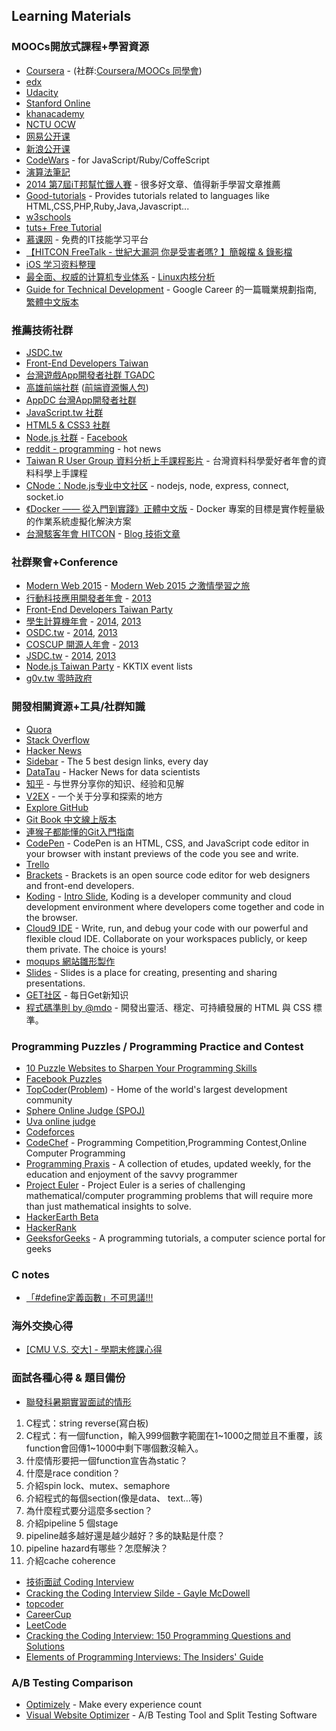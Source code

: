 ## Learning Materials

### MOOCs開放式課程+學習資源

* [Coursera](https://www.coursera.org/) - (社群:[Coursera/MOOCs 同學會](https://www.facebook.com/groups/courserazh/))
* [edx](https://www.edx.org/)
* [Udacity](https://www.udacity.com/)
* [Stanford Online](http://online.stanford.edu/)
* [khanacademy](https://www.khanacademy.org/)
* [NCTU OCW](http://ocw.nctu.edu.tw/index.php)
* [网易公开课](http://open.163.com/)
* [新浪公开课](http://open.sina.com.cn/)
* [CodeWars](http://www.codewars.com/) - for JavaScript/Ruby/CoffeScript
* [演算法筆記](http://www.csie.ntnu.edu.tw/~u91029/index.html)
* [2014 第7屆iT邦幫忙鐵人賽](http://ithelp.ithome.com.tw/ironman7/app/index) - 很多好文章、值得新手學習文章推薦
* [Good-tutorials](http://www.good-tutorials.com/) - Provides tutorials related to languages like HTML,CSS,PHP,Ruby,Java,Javascript...
* [w3schools](http://www.w3schools.com/)
* [tuts+ Free Tutorial](http://code.tutsplus.com/)
* [慕课网](http://www.imooc.com/) - 免费的IT技能学习平台
* [【HITCON FreeTalk - 世紀大漏洞 你是受害者嗎? 】簡報檔 & 錄影檔](http://blog.hitcon.org/2015/01/hitcon-freetalk20150109slides.html)
* [iOS 学习资料整理](https://github.com/Aufree/trip-to-iOS)
* [最全面、权威的计算机专业体系](http://study.163.com/curricula/cs.htm) - [Linux内核分析](http://mooc.study.163.com/course/USTC-1000029000#/info)
* [Guide for Technical Development](https://www.google.com/about/careers/students/guide-to-technical-development.html) -  Google Career 的一篇職業規劃指南, [繁體中文版本](http://buzzorange.com/techorange/2015/05/17/google-engineer-pack/)

### 推薦技術社群

* [JSDC.tw](http://jsdc.tw/)
* [Front-End Developers Taiwan](https://www.facebook.com/groups/521085554595481/)
* [台灣遊戲App開發者社群 TGADC](https://www.facebook.com/groups/tgadc/)
* [高雄前端社群](https://www.facebook.com/groups/358503154261390/) ([前端資源懶人包](https://docs.google.com/document/d/13nK_XY9u5uIleTpSCw88lMupzgCSwXd6j6je44eLhMQ/edit?usp=sharing))
* [AppDC 台灣App開發者社群](https://www.facebook.com/groups/appdc/)
* [JavaScript.tw 社群](https://www.facebook.com/groups/javascript.tw/)
* [HTML5 & CSS3 社群](https://www.facebook.com/groups/htmlfive/)
* [Node.js 社群](http://nodejs.tw/) - [Facebook](https://www.facebook.com/groups/node.js.tw/)
* [reddit - programming](http://www.reddit.com/r/programming/) - hot news
* [Taiwan R User Group 資料分析上手課程影片](http://taiwanrusergroup.github.io/DSC2014Tutorial/) - 台灣資料科學愛好者年會的資料科學上手課程
* [CNode：Node.js专业中文社区](https://cnodejs.org/) - nodejs, node, express, connect, socket.io
* [《Docker —— 從入門到實踐­》正體中文版](http://philipzheng.gitbooks.io/docker_practice/) - Docker 專案的目標是實作輕量級的作業系統虛擬化解決方案
* [台灣駭客年會 HITCON](http://hitcon.org/) - [Blog 技術文章](http://blog.hitcon.org/)

### 社群聚會+Conference

* [Modern Web 2015](http://modernweb.tw/) - [Modern Web 2015 之激情學習之旅](https://www.facebook.com/notes/paul-li/modern-web-2015-%E4%B9%8B%E6%BF%80%E6%83%85%E5%AD%B8%E7%BF%92%E4%B9%8B%E6%97%85/10153197809487211)
* [行動科技應用開發者年會](http://mopcon.org/) - [2013](http://mopcon.org/2013/session.php)
* [Front-End Developers Taiwan Party](http://www.f2e.tw/)
* [學生計算機年會](http://sitcon.org/) - [2014](http://sitcon.org/2014/), [2013](http://sitcon.org/2013/)
* [OSDC.tw](http://osdc.tw/) - [2014](http://osdc.tw/2014/), [2013](http://osdc.tw/2013/)
* [COSCUP 開源人年會](http://coscup.org/) - [2013](http://coscup.org/2013/)
* [JSDC.tw](http://jsdc.tw/) - [2014](http://jsdc.tw/2014/), [2013](http://jsdc.tw/2013/)
* [Node.js Taiwan Party](http://nodejs-tw.kktix.cc/) - KKTIX event lists
* [g0v.tw 零時政府](http://g0v.tw/)

### 開發相關資源+工具/社群知識

* [Quora](https://www.quora.com/)
* [Stack Overflow](http://stackoverflow.com/)
* [Hacker News](https://news.ycombinator.com/)
* [Sidebar](http://sidebar.io/) - The 5 best design links, every day
* [DataTau](http://www.datatau.com/) - Hacker News for data scientists 
* [知乎](http://www.zhihu.com/) - 与世界分享你的知识、经验和见解
* [V2EX](http://v2ex.com/) - 一个关于分享和探索的地方
* [Explore GitHub](https://github.com/explore)
* [Git Book 中文線上版本](http://git-scm.com/book/zh-tw/)
* [連猴子都能懂的Git入門指南](http://backlogtool.com/git-guide/tw/)
* [CodePen](http://codepen.io/) - CodePen is an HTML, CSS, and JavaScript code editor in your browser with instant previews of the code you see and write.
* [Trello](https://trello.com/)
* [Brackets](http://brackets.io/) - Brackets is an open source code editor for web designers and front-end developers.
* [Koding](https://koding.com/) - [Intro Slide](http://www.slideshare.net/clonncd/introduc-koding-201311), Koding is a developer community and cloud development environment where developers come together and code in the browser.
* [Cloud9 IDE](https://c9.io/) - Write, run, and debug your code with our powerful and flexible cloud IDE. Collaborate on your workspaces publicly, or keep them private. The choice is yours!
* [moqups 網站雛形製作](https://moqups.com/)
* [Slides](http://slides.com/) - Slides is a place for creating, presenting and sharing presentations.
* [GET社区](http://get.jobdeer.com/) - 每日Get新知识
* [程式碼準則 by @mdo](http://lisp.es/code-guide/) - 開發出靈活、穩定、可持續發展的 HTML 與 CSS 標準。

### Programming Puzzles / Programming Practice and Contest

* [10 Puzzle Websites to Sharpen Your Programming Skills](http://sixrevisions.com/resources/10-puzzle-websites-to-sharpen-your-programming-skills/)
* [Facebook Puzzles](https://www.facebook.com/careers/puzzles.php)
* [TopCoder](http://www.topcoder.com/)([Problem](http://community.topcoder.com/tc?module=ProblemArchive)) - Home of the world's largest development community
* [Sphere Online Judge (SPOJ)](http://www.spoj.com/problems/classical/)
* [Uva online judge](http://uva.onlinejudge.org/index.php?option=com_onlinejudge&Itemid=8)
* [Codeforces](http://www.codeforces.com/)
* [CodeChef](http://www.codechef.com/) - Programming Competition,Programming Contest,Online Computer Programming 
* [Programming Praxis](http://programmingpraxis.com/) - A collection of etudes, updated weekly, for the education and enjoyment of the savvy programmer
* [Project Euler](https://projecteuler.net) - Project Euler is a series of challenging mathematical/computer programming problems that will require more than just mathematical insights to solve.
* [HackerEarth Beta](http://www.hackerearth.com/)
* [HackerRank](https://www.hackerrank.com/)
* [GeeksforGeeks](http://www.geeksforgeeks.org/) - A programming tutorials, a computer science portal for geeks

### C notes

* [「#define定義函數」不可思議!!! ](http://www.programmer-club.com.tw/ShowSameTitleN/c/18163.html)

### 海外交換心得

* [[CMU V.S. 交大] - 學期末修課心得](http://heron-article.blogspot.tw/2015/05/cmu-nctu-final.html?m=1)


### 面試各種心得 & 題目備份

* [聯發科暑期實習面試的情形](https://www.facebook.com/groups/ncku.embedded2015/permalink/700980393381782/)

1. C程式：string reverse(寫白板)
2. C程式：有一個function，輸入999個數字範圍在1~1000之間並且不重覆，該function會回傳1~1000中剩下哪個數沒輸入。
3. 什麼情形要把一個function宣告為static？
4. 什麼是race condition？
5. 介紹spin lock、mutex、semaphore
6. 介紹程式的每個section(像是data、 text…等)
7. 為什麼程式要分這麼多section？
8. 介紹pipeline 5 個stage
9. pipeline越多越好還是越少越好？多的缺點是什麼？
10. pipeline hazard有哪些？怎麼解決？
11. 介紹cache coherence

* [技術面試 Coding Interview](https://medium.com/@janetkuo/%E6%8A%80%E8%A1%93%E9%9D%A2%E8%A9%A6-coding-interview-6b88edff7933)
* [Cracking the Coding Interview Silde - Gayle McDowell](http://www.slideshare.net/gayle2/cracking-the-facebook-coding-interview)
* [topcoder](http://www.topcoder.com/)
* [CareerCup](http://www.careercup.com/)
* [LeetCode](https://leetcode.com/)
* [Cracking the Coding Interview: 150 Programming Questions and Solutions](http://www.amazon.com/Cracking-Coding-Interview-Programming-Questions/dp/098478280X)
* [Elements of Programming Interviews: The Insiders' Guide](http://www.amazon.com/Elements-Programming-Interviews-Insiders-Guide/dp/1479274836)

### A/B Testing Comparison

* [Optimizely](https://www.optimizely.com/) - Make every experience count
* [Visual Website Optimizer](https://vwo.com) - A/B Testing Tool and Split Testing Software
